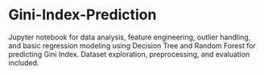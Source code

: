 # Gini-Index-Prediction
Jupyter notebook for data analysis, feature engineering, outlier handling, and basic regression modeling using Decision Tree and Random Forest for predicting Gini Index. Dataset exploration, preprocessing, and evaluation included.
